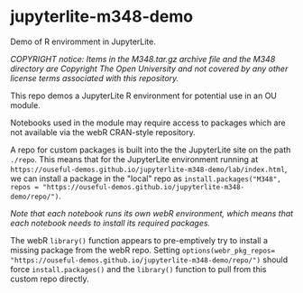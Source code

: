 # jupyterlite-m348-demo

Demo of R enviromment in JupyterLite.

*COPYRIGHT notice: Items in the M348.tar.gz archive file and the M348 directory are Copyright The Open University and not covered by any other license terms associated with this repository.*

This repo demos a JupyterLite R environment for potential use in an OU module.

Notebooks used in the module may require access to packages which are not available via the webR CRAN-style repository.

A repo for custom packages is built into the the JupyterLite site on the path `./repo`. This means that for the JupyterLite environment running at `https://ouseful-demos.github.io/jupyterlite-m348-demo/lab/index.html`, we can install a package in the "local" repo as `install.packages("M348", repos = "https://ouseful-demos.github.io/jupyterlite-m348-demo/repo/")`.

*Note that each notebook runs its own webR environment, which means that each notebook needs to install its required packages.*

The webR `library()` function appears to pre-emptively try to install a missing package from the webR repo. Setting `options(webr_pkg_repos= "https://ouseful-demos.github.io/jupyterlite-m348-demo/repo/")` should force `install.packages()` and the `library()` function to pull from this custom repo directly.
